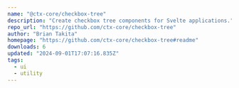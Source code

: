 ```yaml
---
name: "@ctx-core/checkbox-tree"
description: "Create checkbox tree components for Svelte applications."
repo_url: "https://github.com/ctx-core/checkbox-tree"
author: "Brian Takita"
homepage: "https://github.com/ctx-core/checkbox-tree#readme"
downloads: 6
updated: "2024-09-01T17:07:16.835Z"
tags: 
  - ui
  - utility
---
```

